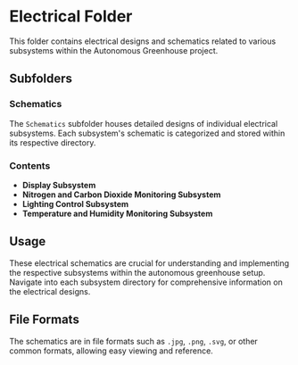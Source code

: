 # Electrical Folder

This folder contains electrical designs and schematics related to various subsystems within the Autonomous Greenhouse project.

## Subfolders

### Schematics

The `Schematics` subfolder houses detailed designs of individual electrical subsystems. Each subsystem's schematic is categorized and stored within its respective directory.

### Contents

- **Display Subsystem**
- **Nitrogen and Carbon Dioxide Monitoring Subsystem**
- **Lighting Control Subsystem**
- **Temperature and Humidity Monitoring Subsystem**

## Usage

These electrical schematics are crucial for understanding and implementing the respective subsystems within the autonomous greenhouse setup. Navigate into each subsystem directory for comprehensive information on the electrical designs.

## File Formats

The schematics are in file formats such as `.jpg`, `.png`, `.svg`, or other common formats, allowing easy viewing and reference.

